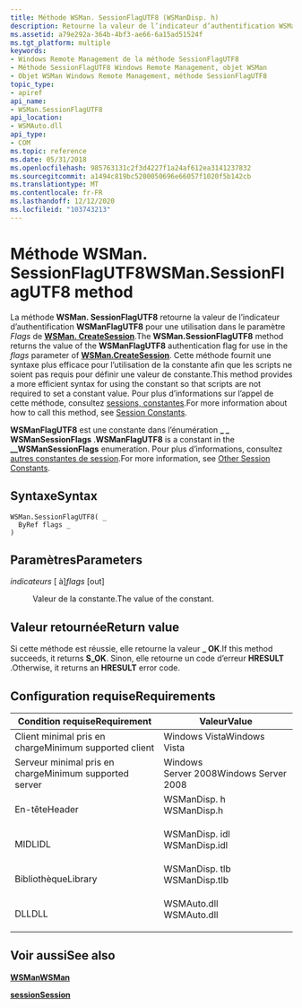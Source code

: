 ```yaml
---
title: Méthode WSMan. SessionFlagUTF8 (WSManDisp. h)
description: Retourne la valeur de l’indicateur d’authentification WSManFlagUTF8 à utiliser dans le paramètre flags de WSMan. CreateSession.
ms.assetid: a79e292a-364b-4bf3-ae66-6a15ad51524f
ms.tgt_platform: multiple
keywords:
- Windows Remote Management de la méthode SessionFlagUTF8
- Méthode SessionFlagUTF8 Windows Remote Management, objet WSMan
- Objet WSMan Windows Remote Management, méthode SessionFlagUTF8
topic_type:
- apiref
api_name:
- WSMan.SessionFlagUTF8
api_location:
- WSMAuto.dll
api_type:
- COM
ms.topic: reference
ms.date: 05/31/2018
ms.openlocfilehash: 985763131c2f3d4227f1a24af612ea3141237832
ms.sourcegitcommit: a1494c819bc5200050696e66057f1020f5b142cb
ms.translationtype: MT
ms.contentlocale: fr-FR
ms.lasthandoff: 12/12/2020
ms.locfileid: "103743213"
---
```

# <a name="wsmansessionflagutf8-method"></a><span data-ttu-id="915a6-106">Méthode WSMan. SessionFlagUTF8</span><span class="sxs-lookup"><span data-stu-id="915a6-106">WSMan.SessionFlagUTF8 method</span></span>

<span data-ttu-id="915a6-107">La méthode **WSMan. SessionFlagUTF8** retourne la valeur de l’indicateur d’authentification **WSManFlagUTF8** pour une utilisation dans le paramètre *Flags* de [**WSMan. CreateSession**](wsman-createsession.md).</span><span class="sxs-lookup"><span data-stu-id="915a6-107">The **WSMan.SessionFlagUTF8** method returns the value of the **WSManFlagUTF8** authentication flag for use in the *flags* parameter of [**WSMan.CreateSession**](wsman-createsession.md).</span></span> <span data-ttu-id="915a6-108">Cette méthode fournit une syntaxe plus efficace pour l’utilisation de la constante afin que les scripts ne soient pas requis pour définir une valeur de constante.</span><span class="sxs-lookup"><span data-stu-id="915a6-108">This method provides a more efficient syntax for using the constant so that scripts are not required to set a constant value.</span></span> <span data-ttu-id="915a6-109">Pour plus d’informations sur l’appel de cette méthode, consultez [sessions, constantes](session-constants.md).</span><span class="sxs-lookup"><span data-stu-id="915a6-109">For more information about how to call this method, see [Session Constants](session-constants.md).</span></span>

<span data-ttu-id="915a6-110">**WSManFlagUTF8** est une constante dans l’énumération **\_ \_ WSManSessionFlags** .</span><span class="sxs-lookup"><span data-stu-id="915a6-110">**WSManFlagUTF8** is a constant in the **\_\_WSManSessionFlags** enumeration.</span></span> <span data-ttu-id="915a6-111">Pour plus d’informations, consultez [autres constantes de session](other-session-constants.md).</span><span class="sxs-lookup"><span data-stu-id="915a6-111">For more information, see [Other Session Constants](other-session-constants.md).</span></span>

## <a name="syntax"></a><span data-ttu-id="915a6-112">Syntaxe</span><span class="sxs-lookup"><span data-stu-id="915a6-112">Syntax</span></span>


```VB
WSMan.SessionFlagUTF8( _
  ByRef flags _
)
```



## <a name="parameters"></a><span data-ttu-id="915a6-113">Paramètres</span><span class="sxs-lookup"><span data-stu-id="915a6-113">Parameters</span></span>

<dl> <dt>

<span data-ttu-id="915a6-114">*indicateurs* \[ à\]</span><span class="sxs-lookup"><span data-stu-id="915a6-114">*flags* \[out\]</span></span>
</dt> <dd>

<span data-ttu-id="915a6-115">Valeur de la constante.</span><span class="sxs-lookup"><span data-stu-id="915a6-115">The value of the constant.</span></span>

</dd> </dl>

## <a name="return-value"></a><span data-ttu-id="915a6-116">Valeur retournée</span><span class="sxs-lookup"><span data-stu-id="915a6-116">Return value</span></span>

<span data-ttu-id="915a6-117">Si cette méthode est réussie, elle retourne la valeur **\_ OK**.</span><span class="sxs-lookup"><span data-stu-id="915a6-117">If this method succeeds, it returns **S\_OK**.</span></span> <span data-ttu-id="915a6-118">Sinon, elle retourne un code d’erreur **HRESULT** .</span><span class="sxs-lookup"><span data-stu-id="915a6-118">Otherwise, it returns an **HRESULT** error code.</span></span>

## <a name="requirements"></a><span data-ttu-id="915a6-119">Configuration requise</span><span class="sxs-lookup"><span data-stu-id="915a6-119">Requirements</span></span>



| <span data-ttu-id="915a6-120">Condition requise</span><span class="sxs-lookup"><span data-stu-id="915a6-120">Requirement</span></span> | <span data-ttu-id="915a6-121">Valeur</span><span class="sxs-lookup"><span data-stu-id="915a6-121">Value</span></span> |
|-------------------------------------|------------------------------------------------------------------------------------------|
| <span data-ttu-id="915a6-122">Client minimal pris en charge</span><span class="sxs-lookup"><span data-stu-id="915a6-122">Minimum supported client</span></span><br/> | <span data-ttu-id="915a6-123">Windows Vista</span><span class="sxs-lookup"><span data-stu-id="915a6-123">Windows Vista</span></span><br/>                                                                 |
| <span data-ttu-id="915a6-124">Serveur minimal pris en charge</span><span class="sxs-lookup"><span data-stu-id="915a6-124">Minimum supported server</span></span><br/> | <span data-ttu-id="915a6-125">Windows Server 2008</span><span class="sxs-lookup"><span data-stu-id="915a6-125">Windows Server 2008</span></span><br/>                                                           |
| <span data-ttu-id="915a6-126">En-tête</span><span class="sxs-lookup"><span data-stu-id="915a6-126">Header</span></span><br/>                   | <dl> <span data-ttu-id="915a6-127"><dt>WSManDisp. h</dt></span><span class="sxs-lookup"><span data-stu-id="915a6-127"><dt>WSManDisp.h</dt></span></span> </dl>   |
| <span data-ttu-id="915a6-128">MIDL</span><span class="sxs-lookup"><span data-stu-id="915a6-128">IDL</span></span><br/>                      | <dl> <span data-ttu-id="915a6-129"><dt>WSManDisp. idl</dt></span><span class="sxs-lookup"><span data-stu-id="915a6-129"><dt>WSManDisp.idl</dt></span></span> </dl> |
| <span data-ttu-id="915a6-130">Bibliothèque</span><span class="sxs-lookup"><span data-stu-id="915a6-130">Library</span></span><br/>                  | <dl> <span data-ttu-id="915a6-131"><dt>WSManDisp. tlb</dt></span><span class="sxs-lookup"><span data-stu-id="915a6-131"><dt>WSManDisp.tlb</dt></span></span> </dl> |
| <span data-ttu-id="915a6-132">DLL</span><span class="sxs-lookup"><span data-stu-id="915a6-132">DLL</span></span><br/>                      | <dl> <span data-ttu-id="915a6-133"><dt>WSMAuto.dll</dt></span><span class="sxs-lookup"><span data-stu-id="915a6-133"><dt>WSMAuto.dll</dt></span></span> </dl>   |



## <a name="see-also"></a><span data-ttu-id="915a6-134">Voir aussi</span><span class="sxs-lookup"><span data-stu-id="915a6-134">See also</span></span>

<dl> <dt>

[<span data-ttu-id="915a6-135">**WSMan**</span><span class="sxs-lookup"><span data-stu-id="915a6-135">**WSMan**</span></span>](wsman.md)
</dt> <dt>

[<span data-ttu-id="915a6-136">**session**</span><span class="sxs-lookup"><span data-stu-id="915a6-136">**Session**</span></span>](session.md)
</dt> </dl>

 

 





